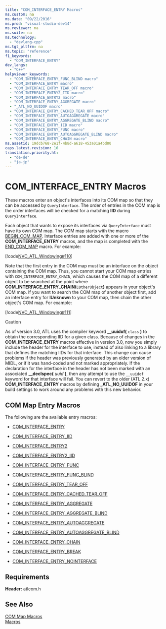 ```yaml
---
title: "COM_INTERFACE_ENTRY Macros"
ms.custom: na
ms.date: "09/22/2016"
ms.prod: "visual-studio-dev14"
ms.reviewer: na
ms.suite: na
ms.technology: 
  - "devlang-cpp"
ms.tgt_pltfrm: na
ms.topic: "reference"
f1_keywords: 
  - "COM_INTERFACE_ENTRY"
dev_langs: 
  - "C++"
helpviewer_keywords: 
  - "COM_INTERFACE_ENTRY_FUNC_BLIND macro"
  - "COM_INTERFACE_ENTRY macro"
  - "COM_INTERFACE_ENTRY_TEAR_OFF macro"
  - "COM_INTERFACE_ENTRY2_IID macro"
  - "COM_INTERFACE_ENTRY2 macro"
  - "COM_INTERFACE_ENTRY_AGGREGATE macro"
  - "_ATL_NO_UUIDOF macro"
  - "COM_INTERFACE_ENTRY_CACHED_TEAR_OFF macro"
  - "COM_INTERFACE_ENTRY_AUTOAGGREGATE macro"
  - "COM_INTERFACE_ENTRY_AGGREGATE_BLIND macro"
  - "COM_INTERFACE_ENTRY_IID macro"
  - "COM_INTERFACE_ENTRY_FUNC macro"
  - "COM_INTERFACE_ENTRY_AUTOAGGREGATE_BLIND macro"
  - "COM_INTERFACE_ENTRY_CHAIN macro"
ms.assetid: 19dcb768-2e1f-4b8d-a618-453a01a4bd00
caps.latest.revision: 16
translation.priority.ht: 
  - "de-de"
  - "ja-jp"
---
```

# COM_INTERFACE_ENTRY Macros
These macros enter an object's interfaces into its COM map so that they can be accessed by `QueryInterface`. The order of entries in the COM map is the order interfaces will be checked for a matching **IID** during `QueryInterface`.  
  
 Each object that wants to expose its interfaces via `QueryInterface` must have its own COM map. The COM map starts with the macro [BEGIN_COM_MAP](../VS_csharp/begin_com_map.md). Interface entries are added with one or more of the **COM_INTERFACE_ENTRY** macros, and the map is completed with the [END_COM_MAP](../VS_csharp/end_com_map.md) macro. For example:  
  
 [!code[NVC_ATL_Windowing#110](../VS_csharp/codesnippet/CPP/com_interface_entry-macros_1.h)]  
  
 Note that the first entry in the COM map must be an interface on the object containing the COM map. Thus, you cannot start your COM map entries with `COM_INTERFACE_ENTRY_CHAIN`, which causes the COM map of a different object to be searched at the point where **COM_INTERFACE_ENTRY_CHAIN(**`COtherObject`**)** appears in your object's COM map. If you want to search the COM map of another object first, add an interface entry for **IUnknown** to your COM map, then chain the other object's COM map. For example:  
  
 [!code[NVC_ATL_Windowing#111](../VS_csharp/codesnippet/CPP/com_interface_entry-macros_2.h)]  
  
> [!CAUTION]
>  As of version 3.0, ATL uses the compiler keyword **__uuidof(** `class` **)** to obtain the corresponding IID for a given class. Because of changes in the **COM_INTERFACE_ENTRY** macros effective in version 3.0, now you simply include the header for the interface to use, instead of also linking to a library that defines the matching IIDs for that interface. This change can cause problems if the header was previously generated by an older version of MIDL, or if it was hand-coded and not marked appropriately. If the declaration for the interface in the header has not been marked with an associated **__declspec(** *uuid* **)**, then any attempt to use the `__uuidof` keyword for that interface will fail. You can revert to the older (ATL 2.x) **COM_INTERFACE_ENTRY** macros by defining **_ATL_NO_UUIDOF** in your build settings to work around any problems with this new behavior.  
  
## COM Map Entry Macros  
 The following are the available entry macros:  
  
-   [COM_INTERFACE_ENTRY](../VS_csharp/com_interface_entry--atl-.md)  
  
-   [COM_INTERFACE_ENTRY_IID](../VS_csharp/com_interface_entry_iid.md)  
  
-   [COM_INTERFACE_ENTRY2](../VS_csharp/com_interface_entry2.md)  
  
-   [COM_INTERFACE_ENTRY2_IID](../VS_csharp/com_interface_entry2_iid.md)  
  
-   [COM_INTERFACE_ENTRY_FUNC](../VS_csharp/com_interface_entry_func.md)  
  
-   [COM_INTERFACE_ENTRY_FUNC_BLIND](../VS_csharp/com_interface_entry_func_blind.md)  
  
-   [COM_INTERFACE_ENTRY_TEAR_OFF](../VS_csharp/com_interface_entry_tear_off.md)  
  
-   [COM_INTERFACE_ENTRY_CACHED_TEAR_OFF](../VS_csharp/com_interface_entry_cached_tear_off.md)  
  
-   [COM_INTERFACE_ENTRY_AGGREGATE](../VS_csharp/com_interface_entry_aggregate.md)  
  
-   [COM_INTERFACE_ENTRY_AGGREGATE_BLIND](../VS_csharp/com_interface_entry_aggregate_blind.md)  
  
-   [COM_INTERFACE_ENTRY_AUTOAGGREGATE](../VS_csharp/com_interface_entry_autoaggregate.md)  
  
-   [COM_INTERFACE_ENTRY_AUTOAGGREGATE_BLIND](../VS_csharp/com_interface_entry_autoaggregate_blind.md)  
  
-   [COM_INTERFACE_ENTRY_CHAIN](../VS_csharp/com_interface_entry_chain.md)  
  
-   [COM_INTERFACE_ENTRY_BREAK](../VS_csharp/com_interface_entry_break.md)  
  
-   [COM_INTERFACE_ENTRY_NOINTERFACE](../VS_csharp/com_interface_entry_nointerface.md)  
  
## Requirements  
 **Header:** atlcom.h  
  
## See Also  
 [COM Map Macros](../VS_csharp/com-map-macros.md)   
 [Macros](../VS_csharp/atl-macros.md)